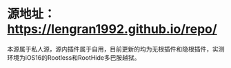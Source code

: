 # 源地址：https://lengran1992.github.io/repo/
本源属于私人源，源内插件属于自用，目前更新的均为无根插件和隐根插件，实测环境为iOS16的Rootless和RootHide多巴胺越狱。

